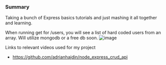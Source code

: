 ### Summary
Taking a bunch of Express basics tutorials and just mashing it all together and learning.


When running get for /users, you will see a list of hard coded users from an array. Will utilize mongodb or a free db soon.
![image](https://github.com/SherYang17/ExpressBasic/assets/127764182/24e82aa3-06c2-41d6-9e88-4cbca849c356)



Links to relevant videos used for my project
- https://github.com/adrianhajdin/node_express_crud_api
